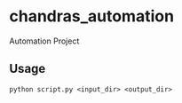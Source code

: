 # chandras_automation
Automation Project

## Usage

```
python script.py <input_dir> <output_dir>
```
